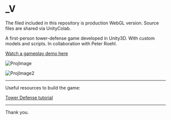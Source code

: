 _V
==============================
The filed included in this repository is production WebGL version.
Source files are shared via UnityColab.

A first-person tower-defense game developed in Unity3D. With custom models and scripts.
In collaboration with Peter Roehl.

[Watch a gameplay demo here](https://youtu.be/S02pxRoxssk)

![ProjImage](https://steam-discount-predictor.s3-us-west-2.amazonaws.com/static/_Vicon.jpg)

![ProjImage2](https://steam-discount-predictor.s3-us-west-2.amazonaws.com/static/v1.jpg)

--------

Useful resources to build the game:

[Tower Defense tutorial](https://www.youtube.com/watch?v=beuoNuK2tbk&t=6s)

--------
Thank you.

